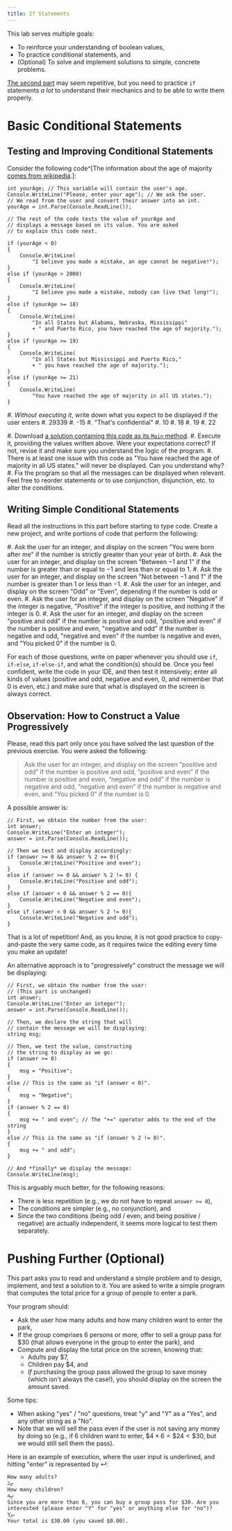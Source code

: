 ```yaml
---
title: If Statements
---
```


This lab serves multiple goals:

- To reinforce your understanding of boolean values,
- To practice conditional statements, and
- (Optional) To solve and implement solutions to simple, concrete problems.

[The second part](#writing-simple-conditional-statements) may seem repetitive, but you need to practice `if` statements _a lot_ to understand their mechanics and to be able to write them properly.

# Basic Conditional Statements

## Testing and Improving Conditional Statements

Consider the following code^[The information about the age of majority [comes from wikipedia](https://www.wikiwand.com/en/Age_of_majority).]:

```
int yourAge; // This variable will contain the user's age.
Console.WriteLine("Please, enter your age"); // We ask the user.
// We read from the user and convert their answer into an int.
yourAge = int.Parse(Console.ReadLine()); 

// The rest of the code tests the value of yourAge and
// displays a message based on its value. You are asked
// to explain this code next.

if (yourAge < 0)
{
    Console.WriteLine(
        "I believe you made a mistake, an age cannot be negative!");
}
else if (yourAge > 2000)
{
    Console.WriteLine(
        "I believe you made a mistake, nobody can live that long!");
}
else if (yourAge >= 18)
{
    Console.WriteLine(
        "In all States but Alabama, Nebraska, Mississippi"
        + " and Puerto Rico, you have reached the age of majority.");
}
else if (yourAge >= 19)
{
    Console.WriteLine(
        "In all States but Mississippi and Puerto Rico,"
        + " you have reached the age of majority.");
}
else if (yourAge >= 21)
{
    Console.WriteLine(
        "You have reached the age of majority in all US states.");
}
```


#. _Without executing it_, write down what you expect to be displayed if the user enters
    #. 29339
    #. -15
    #. "That's confidential"
    #. 10
    #. 18
    #. 19
    #. 22

#. Download [a solution containing this code as its `Main` method](voting_age.zip). 
#. Execute it, providing the values written above. Were your expectations correct? If not, revise it and make sure you understand the logic of the program.
#. There is at least one issue with this code as "You have reached the age of majority in all US states." will never be displayed. Can you understand why?
#. Fix the program so that all the messages can be displayed when relevant.  Feel free to reorder statements or to use conjunction, disjunction, etc. to alter the conditions.

## Writing Simple Conditional Statements

Read all the instructions in this part before starting to type code. Create a new project, and write portions of code that perform the following:

#. Ask the user for an integer, and display on the screen "You were born after me" if the number is strictly greater than your year of birth.
#. Ask the user for an integer, and display on the screen "Between $-1$ and $1$" if the number is greater than or equal to $-1$ and less than or equal to $1$.
#. Ask the user for an integer, and display on the screen "Not between $-1$ and $1$" if the number is greater than $1$ or less than $-1$.
#. Ask the user for an integer, and display on the screen "Odd" or "Even", depending if the number is odd or even.
#. Ask the user for an integer, and display on the screen "Negative" if the integer is negative, "Positive" if the integer is positive, and nothing if the integer is $0$.
#. Ask the user for an integer, and display on the screen "positive and odd" if the number is positive and odd, "positive and even" if the number is positive and even, "negative and odd" if the number is negative and odd, "negative and even" if the number is negative and even, and "You picked $0$" if the number is $0$.

For each of those questions, write on paper whenever you should use `if`, `if-else`, `if-else-if`, and what the condition(s) should be. Once you feel confident, write the code in your IDE, and then test it intensively; enter all kinds of values (positive and odd, negative and even, $0$, and remember that $0$ is even, etc.) and make sure that what is displayed on the screen is always correct.

## Observation: How to Construct a Value Progressively

Please, read this part only once you have solved the last question of the previous exercise.
You were asked the following:

> Ask the user for an integer, and display on the screen “positive and odd” if the number is positive and odd, “positive and even” if the number is positive and even, “negative and odd” if the number is negative and odd, “negative and even” if the number is negative and even, and “You picked 0” if the number is 0.

A possible answer is:

```
// First, we obtain the number from the user:
int answer;
Console.WriteLine("Enter an integer");
answer = int.Parse(Console.ReadLine());

// Then we test and display accordingly:
if (answer >= 0 && answer % 2 == 0){
	Console.WriteLine("Positive and even");
}
else if (answer >= 0 && answer % 2 != 0) {
	Console.WriteLine("Positive and odd");	
}
else if (answer < 0 && answer % 2 == 0){
	Console.WriteLine("Negative and even");
}
else if (answer < 0 && answer % 2 != 0){
	Console.WriteLine("Negative and odd");
}
```

That is a lot of repetition!
And, as you know, it is not good practice to copy-and-paste the very same code, as it requires twice the editing every time you make an update!

An alternative approach is to "progressively" construct the message we will be displaying:

```
// First, we obtain the number from the user:
// (This part is unchanged)
int answer;
Console.WriteLine("Enter an integer");
answer = int.Parse(Console.ReadLine());

// Then, we declare the string that will
// contain the message we will be displaying:
string msg;

// Then, we test the value, constructing 
// the string to display as we go:
if (answer >= 0)
{
    msg = "Positive";
}
else // This is the same as "if (answer < 0)".
{
    msg = "Negative";
}
if (answer % 2 == 0) 
{
    msg += " and even"; // The "+=" operator adds to the end of the string
}    
else // This is the same as "if (answer % 2 != 0)".
{
    msg += " and odd";
}

// And *finally* we display the message:
Console.WriteLine(msg);
```

This is arguably much better, for the following reasons:

- There is less repetition (e.g., we do not have to repeat `answer >= 0`),
- The conditions are simpler (e.g., no conjunction), and
- Since the two conditions (being odd / even, and being positive / negative) are actually independent, it seems more logical to test them separately.

# Pushing Further (Optional)

This part asks you to read and understand a simple problem and to design, implement, and test a solution to it.
You are asked to write a simple program that computes the total price for a group of people to enter a park.

Your program should:

- Ask the user how many adults and how many children want to enter the park,
- If the group comprises $6$ persons or more, offer to sell a group pass for \$$30$ (that allows everyone in the group to enter the park), and 
- Compute and display the total price on the screen, knowing that:
    - Adults pay \$$7$,
    - Children pay \$$4$, and 
    - *If* purchasing the group pass allowed the group to save money (which isn't always the case!), you should display on the screen the amount saved.

Some tips:

- When asking "yes" / "no" questions, treat "y" and "Y" as a "Yes", and any other string as a "No".
- Note that we will sell the pass even if the user is not saving any money by doing so (e.g., if 6 children want to enter, $\$4 \times 6 = \$24 < \$ 30$, but we would still sell them the pass).

Here is an example of execution, where the user input is underlined, and hitting "enter" is represented by ↵:

```text
How many adults?
2͟↵
How many children?
4͟↵
Since you are more than 6, you can buy a group pass for $30. Are you interested (please enter "Y" for "yes" or anything else for "no")?
Y͟↵
Your total is $30.00 (you saved $0.00).
```
